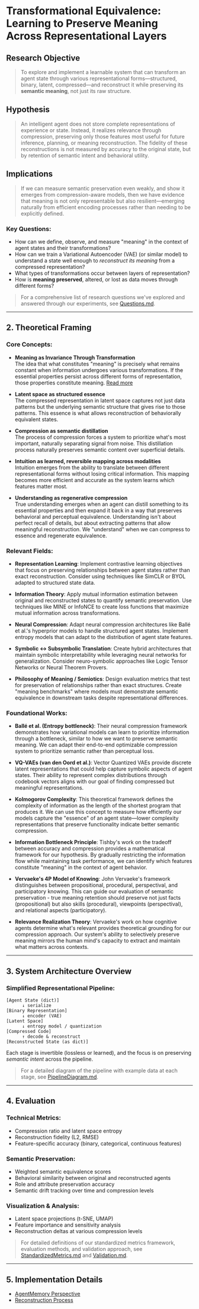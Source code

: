 # **Transformational Equivalence: Learning to Preserve Meaning Across Representational Layers**

## **Research Objective**

> To explore and implement a learnable system that can transform an agent state through various representational forms—structured, binary, latent, compressed—and reconstruct it while preserving its **semantic meaning**, not just its raw structure.

## Hypothesis
> An intelligent agent does not store complete representations of experience or state. Instead, it realizes relevance through compression, preserving only those features most useful for future inference, planning, or meaning reconstruction. The fidelity of these reconstructions is not measured by accuracy to the original state, but by retention of semantic intent and behavioral utility.

## Implications
> If we can measure semantic preservation even weakly, and show it emerges from compression-aware models, then we have evidence that meaning is not only representable but also resilient—emerging naturally from efficient encoding processes rather than needing to be explicitly defined.

### Key Questions:
- How can we define, observe, and measure "meaning" in the context of agent states and their transformations?
- How can we train a Variational Autoencoder (VAE) (or similar model) to understand a state well enough to *reconstruct its meaning* from a compressed representation?
- What types of transformations occur between layers of representation?
- How is **meaning preserved**, altered, or lost as data moves through different forms?

> For a comprehensive list of research questions we've explored and answered through our experiments, see [Questions.md](docs/Questions.md).

---

## **2. Theoretical Framing**

### Core Concepts:
- **Meaning as Invariance Through Transformation**  
  The idea that what constitutes "meaning" is precisely what remains constant when information undergoes various transformations. If the essential properties persist across different forms of representation, those properties constitute meaning. [Read more](docs/concepts/meaning_as_invariance.md)
  
- **Latent space as structured essence**  
  The compressed representation in latent space captures not just data patterns but the underlying semantic structure that gives rise to those patterns. This essence is what allows reconstruction of behaviorally equivalent states.
  
- **Compression as semantic distillation**  
  The process of compression forces a system to prioritize what's most important, naturally separating signal from noise. This distillation process naturally preserves semantic content over superficial details.
  
- **Intuition as learned, reversible mapping across modalities**  
  Intuition emerges from the ability to translate between different representational forms without losing critical information. This mapping becomes more efficient and accurate as the system learns which features matter most.

- **Understanding as regenerative compression**  
  True understanding emerges when an agent can distill something to its essential properties and then expand it back in a way that preserves behavioral and perceptual equivalence. Understanding isn't about perfect recall of details, but about extracting patterns that allow meaningful reconstruction. We "understand" when we can compress to essence and regenerate equivalence.

### Relevant Fields:
- **Representation Learning**: Implement contrastive learning objectives that focus on preserving relationships between agent states rather than exact reconstruction. Consider using techniques like SimCLR or BYOL adapted to structured state data.
  
- **Information Theory**: Apply mutual information estimation between original and reconstructed states to quantify semantic preservation. Use techniques like MINE or InfoNCE to create loss functions that maximize mutual information across transformations.
  
- **Neural Compression**: Adapt neural compression architectures like Ballé et al.'s hyperprior models to handle structured agent states. Implement entropy models that can adapt to the distribution of agent state features.
  
- **Symbolic ↔ Subsymbolic Translation**: Create hybrid architectures that maintain symbolic interpretability while leveraging neural networks for generalization. Consider neuro-symbolic approaches like Logic Tensor Networks or Neural Theorem Provers.
  
- **Philosophy of Meaning / Semiotics**: Design evaluation metrics that test for preservation of relationships rather than exact structures. Create "meaning benchmarks" where models must demonstrate semantic equivalence in downstream tasks despite representational differences.

### Foundational Works:
- **Ballé et al. (Entropy bottleneck)**: Their neural compression framework demonstrates how variational models can learn to prioritize information through a bottleneck, similar to how we want to preserve semantic meaning. We can adapt their end-to-end optimizable compression system to prioritize semantic rather than perceptual loss.

- **VQ-VAEs (van den Oord et al.)**: Vector Quantized VAEs provide discrete latent representations that could help capture symbolic aspects of agent states. Their ability to represent complex distributions through codebook vectors aligns with our goal of finding compressed but meaningful representations.

- **Kolmogorov Complexity**: This theoretical framework defines the complexity of information as the length of the shortest program that produces it. We can use this concept to measure how efficiently our models capture the "essence" of an agent state—lower complexity representations that preserve functionality indicate better semantic compression.

- **Information Bottleneck Principle**: Tishby's work on the tradeoff between accuracy and compression provides a mathematical framework for our hypothesis. By gradually restricting the information flow while maintaining task performance, we can identify which features constitute "meaning" in the context of agent behavior.

- **Vervaeke's 4P Model of Knowing**: John Vervaeke's framework distinguishes between propositional, procedural, perspectival, and participatory knowing. This can guide our evaluation of semantic preservation - true meaning retention should preserve not just facts (propositional) but also skills (procedural), viewpoints (perspectival), and relational aspects (participatory).

- **Relevance Realization Theory**: Vervaeke's work on how cognitive agents determine what's relevant provides theoretical grounding for our compression approach. Our system's ability to selectively preserve meaning mirrors the human mind's capacity to extract and maintain what matters across contexts.

---

## **3. System Architecture Overview**

### Simplified Representational Pipeline:

```
[Agent State (dict)] 
      ↓ serialize
[Binary Representation]
      ↓ encoder (VAE)
[Latent Space]
      ↓ entropy model / quantization
[Compressed Code]
      ↑ decode & reconstruct
[Reconstructed State (as dict)]
```

Each stage is invertible (lossless or learned), and the focus is on preserving *semantic intent* across the pipeline.

> For a detailed diagram of the pipeline with example data at each stage, see [PipelineDiagram.md](docs/PipelineDiagram.md).

---

## **4. Evaluation**

### Technical Metrics:
- Compression ratio and latent space entropy
- Reconstruction fidelity (L2, RMSE)
- Feature-specific accuracy (binary, categorical, continuous features)

### Semantic Preservation:
- Weighted semantic equivalence scores
- Behavioral similarity between original and reconstructed agents
- Role and attribute preservation accuracy
- Semantic drift tracking over time and compression levels

### Visualization & Analysis:
- Latent space projections (t-SNE, UMAP)
- Feature importance and sensitivity analysis
- Reconstruction deltas at various compression levels

> For detailed definitions of our standardized metrics framework, evaluation methods, and validation approach, see [StandardizedMetrics.md](docs/StandardizedMetrics.md) and [Validation.md](docs/Validation.md).

---

## **5. Implementation Details**

- [AgentMemory Perspective](docs/agent_memory_perspective.md)
- [Reconstruction Process](docs/reconstruction_process.md)
